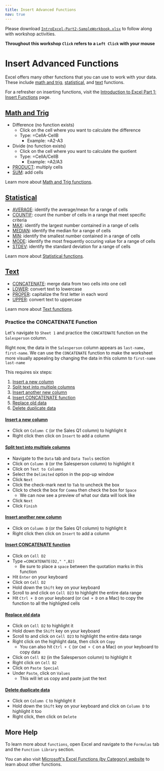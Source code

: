 ```yaml
---
title: Insert Advanced Functions
nav: true
---
```

Please download <a href="images/IntroExcel-Part2-SampleWorkbook.xlsx" target="_blank">`IntroExcel-Part2-SampleWorkbook.xlsx`</a> to follow along with workshop activities.

**Throughout this workshop `Click` refers to a `Left Click` with your mouse**

# Insert Advanced Functions

Excel offers many other functions that you can use to work with your data. These include [math and trig](#math-and-trig), [statistical](#statistical), and [text](#text) functions.

For a refresher on inserting functions, visit the <a href="https://jylisadoney.github.io/intro-excel-1/4-insert.html" target="_blank">Introduction to Excel Part 1: Insert Functions</a> page.

## [Math and Trig](#math-and-trig)
* Difference (no function exists)
  * Click on the cell where you want to calculate the difference 
  * Type: =CellA-CellB
    * Example: =A2-A3
* Divide (no function exists)
  * Click on the cell where you want to calculate the quotient 
  * Type: =CellA/CellB
    * Example: =A2/A3
* <a href="https://support.office.com/en-us/article/product-function-8e6b5b24-90ee-4650-aeec-80982a0512ce" target="_blank">PRODUCT</a>: multiply cells
* <a href="https://support.office.com/en-us/article/sum-function-043e1c7d-7726-4e80-8f32-07b23e057f89" target="_blank">SUM</a>: add cells

Learn more about <a href="https://support.office.com/en-us/article/math-and-trigonometry-functions-reference-ee158fd6-33be-42c9-9ae5-d635c3ae8c16" target="_blank">Math and Trig functions</a>.

## [Statistical](#statistical)
* <a href="https://support.office.com/en-us/article/average-function-047bac88-d466-426c-a32b-8f33eb960cf6" target="_blank">AVERAGE</a>: identify the average/mean for a range of cells
* <a href="https://support.office.com/en-us/article/countif-function-e0de10c6-f885-4e71-abb4-1f464816df34" target="_blank">COUNTIF</a>: count the number of cells in a range that meet specific criteria 
* <a href="https://support.office.com/en-us/article/max-function-e0012414-9ac8-4b34-9a47-73e662c08098" target="_blank">MAX</a>: identify the largest number contained in a range of cells
* <a href="https://support.office.com/en-us/article/median-function-d0916313-4753-414c-8537-ce85bdd967d2" target="_blank">MEDIAN</a>: identify the median for a range of cells
* <a href="https://support.office.com/en-us/article/min-function-61635d12-920f-4ce2-a70f-96f202dcc152" target="_blank">MIN</a>: identify the smallest number contained in a range of cells
* <a href="https://support.office.com/en-us/article/mode-function-e45192ce-9122-4980-82ed-4bdc34973120" target="_blank">MODE</a>: identify the most frequently occuring value for a range of cells
* <a href="https://support.office.com/en-us/article/stdev-function-51fecaaa-231e-4bbb-9230-33650a72c9b0" target="_blank">STDEV</a>: identify the standard deviation for a range of cells

Learn more about <a href="https://support.office.com/en-us/article/statistical-functions-reference-624dac86-a375-4435-bc25-76d659719ffd" target="_blank">Statistical functions</a>.

## [Text](#text)
* <a href="https://support.office.com/en-us/article/concatenate-function-8f8ae884-2ca8-4f7a-b093-75d702bea31d" target="_blank">CONCATENATE</a>: merge data from two cells into one cell
* <a href="https://support.office.com/en-us/article/lower-function-3f21df02-a80c-44b2-afaf-81358f9fdeb4" target="_blank">LOWER</a>: convert text to lowercase
* <a href="https://support.office.com/en-us/article/proper-function-52a5a283-e8b2-49be-8506-b2887b889f94" target="_blank">PROPER</a>: capitalize the first letter in each word
* <a href="https://support.office.com/en-us/article/upper-function-c11f29b3-d1a3-4537-8df6-04d0049963d6" target="_blank">UPPER</a>: convert text to uppercase

Learn more about <a href="https://support.office.com/en-us/article/text-functions-reference-cccd86ad-547d-4ea9-a065-7bb697c2a56e" target="_blank">Text functions</a>.

### Practice the CONCATENATE Function
Let's navigate to `Sheet 1` and practice the `CONCATENATE` function on the `Salesperson` column.

Right now, the data in the `Salesperson` column appears as `last-name, first-name`. We can use the `CONCATENATE` function to make the worksheet more visually appealing by changing the data in this column to `first-name last-name`

This requires six steps:
1. [Insert a new column](#insert-a-new-column)
1. [Split text into multiple columns](#split-text-into-multiple-columns)
1. [Insert another new column](#insert-another-new-column)
1. [Insert CONCATENATE function](#insert-concatenate-function)
1. [Replace old data](#replace-old-data)
1. [Delete duplicate data](#delete-duplicate-data)

#### [Insert a new column](#insert-a-new-column)
* Click on `Column C` (or the Sales Q1 column) to highlight it
* Right click then click on `Insert` to add a column

#### [Split text into multiple columns](#split-text-into-multiple-columns)
* Navigate to the `Data` tab and `Data Tools` section
* Click on `Column B` (or the Salesperson column) to highlight it
* Click on `Text to Columns`
* Select the `Delimited` option in the pop-up window
* Click `Next`
* Click the check-mark next to `Tab` to uncheck the box
* Click to check the box for `Comma` then check the box for `Space`
  * We can now see a preview of what our data will look like
* Click `Next`
* Click `Finish`

#### [Insert another new column](#insert-another-new-column)
* Click on `Column D` (or the Sales Q1 column) to highlight it
* Right click then click on `Insert` to add a column

#### [Insert CONCATENATE function](#insert-concatenate-function)
* Click on `Cell D2`
* Type `=CONCATENATE(D2," ",B2)`
  * Be sure to place a `space` between the quotation marks in this function
* Hit `Enter` on your keyboard
* Click on `Cell D2`
* Hold down the `Shift` key on your keyboard
* Scroll to and click on `Cell D23` to highlight the entire data range
* Hit `Ctrl + D` on your keyboard (or `Cmd + D` on a Mac) to copy the function to all the highligted cells

#### [Replace old data](#replace-old-data)
* Click on `Cell D2` to highlight it
* Hold down the `Shift` key on your keyboard
* Scroll to and click on `Cell D23` to highlight the entire data range
* Right click on the highlight data, then click on `Copy`
  * You can also hit `Ctrl + C` (or `Cmd + C` on a Mac) on your keyboard to copy data
* Click on `Cell B2` (in the Salesperson column) to highlight it
* Right click on `Cell B2` 
* Click on `Paste Special`
* Under `Paste`, click on `Values`
  * This will let us copy and paste just the text

#### [Delete duplicate data](#delete-duplicate-data)
* Click on `Column C` to highlight it
* Hold down the `Shift` key on your keyboard and click on `Column D` to highlight it too
* Right click, then click on `Delete`

## More Help
To learn more about `functions`, open Excel and navigate to the `Formulas` tab and the `Function Library` section. 

You can also visit <a href="https://support.office.com/en-us/article/excel-functions-by-category-5f91f4e9-7b42-46d2-9bd1-63f26a86c0eb?ui=en-US&rs=en-US&ad=US" target="_blank">Microsoft's Excel Functions (by Category) website</a> to learn about other functions.
